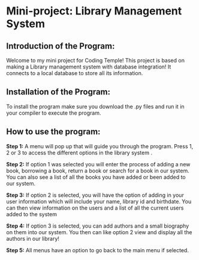 # Mini-project: Library Management System

## Introduction of the Program:

Welcome to my mini project for Coding Temple! This project is based on making a Library management system with database integration! It connects to a local
database to store all its information.

## Installation of the Program:

To install the program make sure you download the .py files and run it in your compiler to execute the program.

## How to use the program:

**Step 1:**
A menu will pop up that will guide you through the program. Press 1, 2 or 3 to access the different options in the library system .

**Step 2:**
If option 1 was selected you will enter the process of adding a new book, borrowing a book, return a book or search for a book in our system. You can also see a list of all the books you have added or been added to our system.

**Step 3:**
If option 2 is selected, you will have the option of adding in your user information which will include your name, library id and birthdate. You can then view information on the users and a list of all the current users added to the system

**Step 4:**
If option 3 is selected, you can add authors and a small biography on them into our system. You then can like option 2 view and display all the authors in our library!

**Step 5:**
All menus have an option to go back to the main menu if selected.